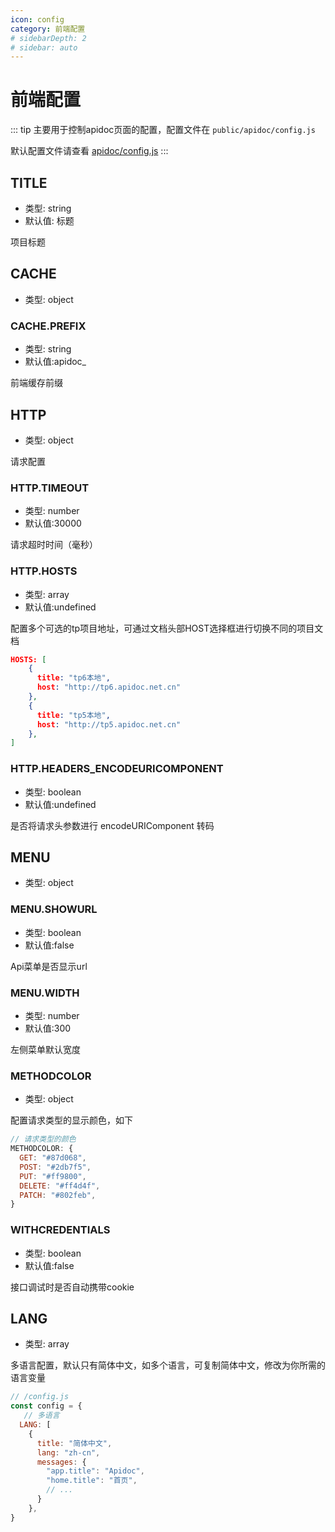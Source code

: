 ```yaml
---
icon: config
category: 前端配置
# sidebarDepth: 2
# sidebar: auto
---
```


# 前端配置

::: tip
主要用于控制apidoc页面的配置，配置文件在 `public/apidoc/config.js`

默认配置文件请查看 [apidoc/config.js](https://github.com/HGthecode/apidoc-ui/blob/master/apidoc/config.js)
:::

## TITLE
- 类型: string
- 默认值: 标题

项目标题



## CACHE
- 类型: object

### CACHE.PREFIX
- 类型: string
- 默认值:apidoc_

前端缓存前缀


## HTTP
- 类型: object

请求配置

### HTTP.TIMEOUT
- 类型: number
- 默认值:30000

请求超时时间（毫秒）



### HTTP.HOSTS
- 类型: array
- 默认值:undefined

配置多个可选的tp项目地址，可通过文档头部HOST选择框进行切换不同的项目文档

```json
HOSTS: [
    {
      title: "tp6本地",
      host: "http://tp6.apidoc.net.cn"
    },
    {
      title: "tp5本地",
      host: "http://tp5.apidoc.net.cn"
    },
]
```


### HTTP.HEADERS_ENCODEURICOMPONENT
- 类型: boolean
- 默认值:undefined

是否将请求头参数进行 encodeURIComponent 转码

## MENU
- 类型: object


### MENU.SHOWURL
- 类型: boolean
- 默认值:false

Api菜单是否显示url

### MENU.WIDTH
- 类型: number
- 默认值:300

左侧菜单默认宽度


### METHODCOLOR
- 类型: object

配置请求类型的显示颜色，如下

```js
// 请求类型的颜色
METHODCOLOR: {
  GET: "#87d068",
  POST: "#2db7f5",
  PUT: "#ff9800",
  DELETE: "#ff4d4f",
  PATCH: "#802feb",
}
```

### WITHCREDENTIALS
- 类型: boolean
- 默认值:false

接口调试时是否自动携带cookie


## LANG

- 类型: array

多语言配置，默认只有简体中文，如多个语言，可复制简体中文，修改为你所需的语言变量

```javascript
// /config.js
const config = {
   // 多语言
  LANG: [
    {
      title: "简体中文",
      lang: "zh-cn",
      messages: {
        "app.title": "Apidoc",
        "home.title": "首页",
        // ...
      }
    },
}
```





